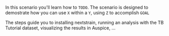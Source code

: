 In this scenario you'll learn how to `TODO`. The scenario is designed to demostrate how you can use `X` within a `Y`, using `Z` to accomplish `GOAL`

The steps guide you to installing nextstrain, running an analysis with the TB Tutorial dataset, visualizing the results in Auspice, ...
